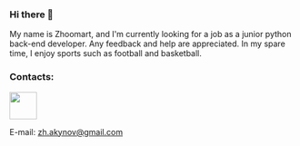 ### Hi there 👋

My name is Zhoomart, and I'm currently looking for a job as a junior python back-end developer.
Any feedback and help are appreciated. 
In my spare time, I enjoy sports such as football and basketball. 




### Contacts: 
[<img src="https://www.logo.wine/a/logo/Telegram_(software)/Telegram_(software)-Logo.wine.svg" width="48">](https://t.me/joerude)




E-mail: zh.akynov@gmail.com



<!--
[![This is an image](https://www.logo.wine/a/logo/Telegram_(software)/Telegram_(software)-Logo.wine.svg)](https://t.me/joerude)


**ma4akk/ma4akk** is a ✨ _special_ ✨ repository because its `README.md` (this file) appears on your GitHub profile.

Here are some ideas to get you started:

- 🔭 I’m currently working on ...
- 🌱 I’m currently learning ...
- 👯 I’m looking to collaborate on ...
- 🤔 I’m looking for help with ...
- 💬 Ask me about ...
- 📫 How to reach me: ...
- 😄 Pronouns: ...
- ⚡ Fun fact: ...
-->
